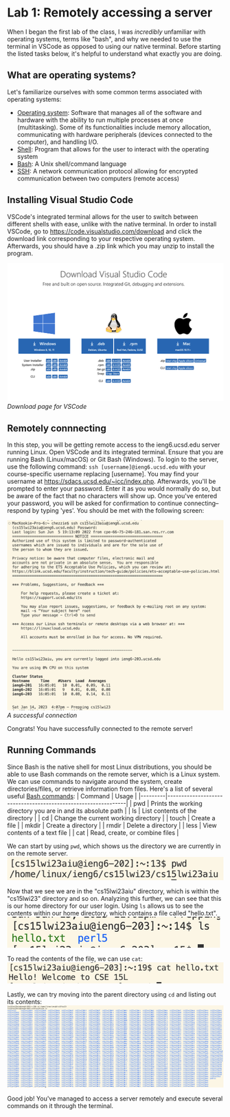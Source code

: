 # Lab 1: Remotely accessing a server

When I began the first lab of the class, I was *incredibly* unfamiliar with operating systems, terms like "bash", and why we needed to use the terminal in VSCode as opposed to using our native terminal. Before starting the listed tasks below, it's helpful to understand what exactly you are doing.

## What are operating systems?
Let's familiarize ourselves with some common terms associated with operating systems:
- [Operating system][1]: Software that manages all of the software and hardware with the ability to run multiple processes at once (multitasking). Some of its functionalities include memory allocation, communicating with hardware peripherals (devices connected to the computer), and handling I/O.
- [Shell][2]: Program that allows for the user to interact with the operating system
- [Bash][3]: A Unix shell/command language
- [SSH][4]: A network communication protocol allowing for encrypted communication between two computers (remote access)

[1]: https://www.youtube.com/watch?v=26QPDBe-NB8
[2]: https://en.wikipedia.org/wiki/Shell_(computing)
[3]: https://en.wikipedia.org/wiki/Bash_(Unix_shell)#cite_note-:0-20
[4]: https://www.ucl.ac.uk/isd/what-ssh-and-how-do-i-use-it

## Installing Visual Studio Code
VSCode's integrated terminal allows for the user to switch between different shells with ease, unlike with the native terminal. In order to install VSCode, go to https://code.visualstudio.com/download and click the download link corresponding to your respective operating system. Afterwards, you should have a .zip link which you may unzip to install the program.

![VSCode download page](images/lab1-1.png)
*Download page for VSCode*

## Remotely connnecting
In this step, you will be getting remote access to the ieng6.ucsd.edu server running Linux. Open VSCode and its integrated terminal. Ensure that you are running Bash (Linux/macOS) or Git Bash (Windows). To login to the server, use the following command: ```ssh [username]@ieng6.ucsd.edu``` with your course-specific username replacing [username]. You may find your username at https://sdacs.ucsd.edu/~icc/index.php. Afterwards, you'll be prompted to enter your password. Enter it as you would normally do so, but be aware of the fact that no characters will show up. Once you've entered your password, you will be asked for confirmation to continue connecting–respond by typing 'yes'. You should be met with the following screen:

![Server connection screen](images/lab1-2.png)
*A successful connection*

Congrats! You have successfully connected to the remote server!

## Running Commands

Since Bash is the native shell for most Linux distributions, you should be able to use Bash commands on the remote server, which is a Linux system. We can use commands to navigate around the system, create directories/files, or retrieve information from files. Here's a list of several useful [Bash commands][5]:
| Command | Usage                                                         |
|---------|---------------------------------------------------------------|
| pwd     | Prints the working directory you are in and its absolute path |
| ls      | List contents of the directory                                |
| cd      | Change the current working directory                          |
| touch   | Create a file                                                 |
| mkdir   | Create a directory                                            |
| rmdir   | Delete a directory                                            |
| less    | View contents of a text file                                  |
| cat     | Read, create, or combine files                                |

We can start by using ```pwd```, which shows us the directory we are currently in on the remote server.
![Using pwd](images/lab1-3.png)

Now that we see we are in the "cs15lwi23aiu" directory, which is within the "cs15lwi23" 
directory and so on. Analyzing this further, we can see that this is our home directory
for our user login. Using ```ls``` allows us to see the contents within our home
directory, which contains a file called "hello.txt".
![Using ls](images/lab1-4.png)

To read the contents of the file, we can use ```cat```:
![Using cat](images/lab1-5.png)

Lastly, we can try moving into the parent directory using ```cd``` 
and listing out its contents:
![Using cd and ls](images/lab1-6.png)

Good job! You've managed to access a server remotely and execute several commands
on it through the terminal.

[5]: https://www.educative.io/blog/bash-shell-command-cheat-sheet